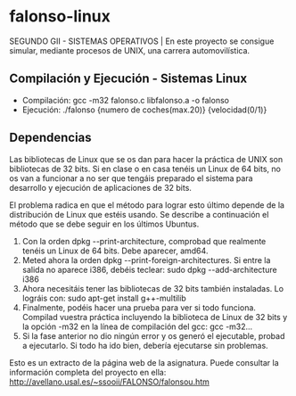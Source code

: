 # falonso-linux
SEGUNDO GII - SISTEMAS OPERATIVOS | En este proyecto se consigue simular, mediante procesos de UNIX, una carrera automovilística. 

## Compilación y Ejecución - Sistemas Linux
- Compilación: gcc -m32 falonso.c libfalonso.a -o falonso
- Ejecución: ./falonso {numero de coches(max.20)} {velocidad(0/1)}

## Dependencias
Las bibliotecas de Linux que se os dan para hacer la práctica de UNIX son bibliotecas de 32 bits. Si en clase o en casa tenéis un Linux de 64 bits, no os van a funcionar a no ser que tengáis preparado el sistema para desarrollo y ejecución de aplicaciones de 32 bits.

El problema radica en que el método para lograr esto último depende de la distribución de Linux que estéis usando. Se describe a continuación el método que se debe seguir en los últimos Ubuntus.

1) Con la orden dpkg --print-architecture, comprobad que realmente tenéis un Linux de 64 bits. Debe aparecer, amd64.
2) Meted ahora la orden dpkg --print-foreign-architectures. Si entre la salida no aparece i386, debéis teclear: sudo dpkg --add-architecture i386
3) Ahora necesitáis tener las bibliotecas de 32 bits también instaladas. Lo lográis con: sudo apt-get install g++-multilib
4) Finalmente, podéis hacer una prueba para ver si todo funciona. Compilad vuestra práctica incluyendo la biblioteca de Linux de 32 bits y la opción -m32 en la línea de compilación del gcc: gcc -m32...
5) Si la fase anterior no dio ningún error y os generó el ejecutable, probad a ejecutarlo. Si todo ha ido bien, debería ejecutarse sin problemas.

Esto es un extracto de la página web de la asignatura. Puede consultar la información completa del proyecto en ella: http://avellano.usal.es/~ssooii/FALONSO/falonsou.htm
